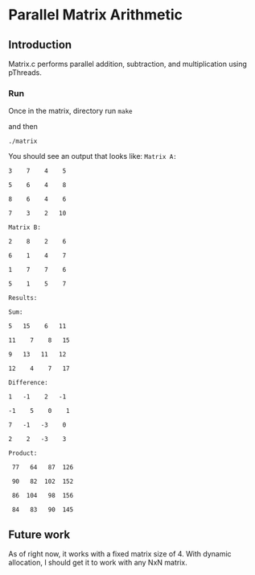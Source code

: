 # Parallel Matrix Arithmetic

## Introduction
Matrix.c performs parallel addition, subtraction, and multiplication using pThreads.

### Run
Once in the matrix, directory run
`make`

and then

`./matrix`

You should see an output that looks like:
`Matrix A:`

    3    7    4    5
    
    5    6    4    8
    
    8    6    4    6
    
    7    3    2   10
    

`Matrix B:`

    2    8    2    6
    
    6    1    4    7
    
    1    7    7    6
    
    5    1    5    7
    

`Results:`

`Sum:`

    5   15    6   11
    
    11    7    8   15
   
    9   13   11   12
    
    12    4    7   17
   

`Difference:`

    1   -1    2   -1
    
    -1    5    0    1
    
    7   -1   -3    0
    
    2    2   -3    3
    

`Product:`

     77   64   87  126
   
     90   82  102  152
   
     86  104   98  156
   
     84   83   90  145
   


## Future work
As of right now, it works with a fixed matrix size of 4. With dynamic
allocation, I should get it to work with any NxN matrix.

